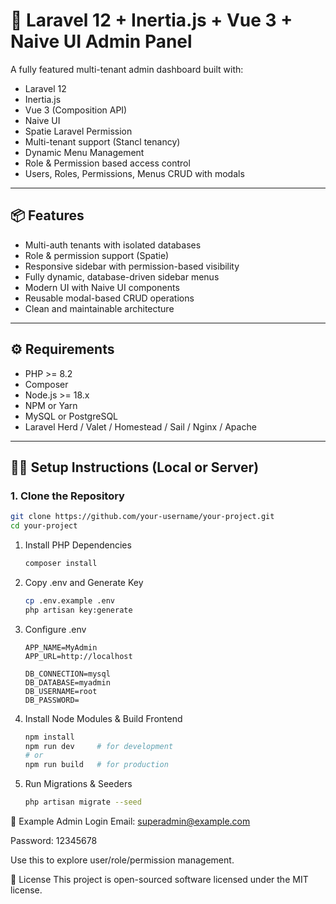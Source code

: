 # 🚀 Laravel 12 + Inertia.js + Vue 3 + Naive UI Admin Panel

A fully featured multi-tenant admin dashboard built with:

- Laravel 12
- Inertia.js
- Vue 3 (Composition API)
- Naive UI
- Spatie Laravel Permission
- Multi-tenant support (Stancl tenancy)
- Dynamic Menu Management
- Role & Permission based access control
- Users, Roles, Permissions, Menus CRUD with modals

---

## 📦 Features

- Multi-auth tenants with isolated databases
- Role & permission support (Spatie)
- Responsive sidebar with permission-based visibility
- Fully dynamic, database-driven sidebar menus
- Modern UI with Naive UI components
- Reusable modal-based CRUD operations
- Clean and maintainable architecture

---

## ⚙️ Requirements

- PHP >= 8.2
- Composer
- Node.js >= 18.x
- NPM or Yarn
- MySQL or PostgreSQL
- Laravel Herd / Valet / Homestead / Sail / Nginx / Apache

---

## 🧑‍💻 Setup Instructions (Local or Server)

### 1. Clone the Repository

```bash
git clone https://github.com/your-username/your-project.git
cd your-project
```

1. Install PHP Dependencies

    ```bash
    composer install
    ```

2. Copy .env and Generate Key

    ```bash
    cp .env.example .env
    php artisan key:generate
    ```

3. Configure .env

    ```env
    APP_NAME=MyAdmin
    APP_URL=http://localhost

    DB_CONNECTION=mysql
    DB_DATABASE=myadmin
    DB_USERNAME=root
    DB_PASSWORD=
    ```

4. Install Node Modules & Build Frontend

    ```bash
    npm install
    npm run dev     # for development
    # or
    npm run build   # for production
    ```

5. Run Migrations & Seeders

    ```bash
    php artisan migrate --seed
    ```

🧪 Example Admin Login
Email: superadmin@example.com

Password: 12345678

Use this to explore user/role/permission management.

📄 License
This project is open-sourced software licensed under the MIT license.


